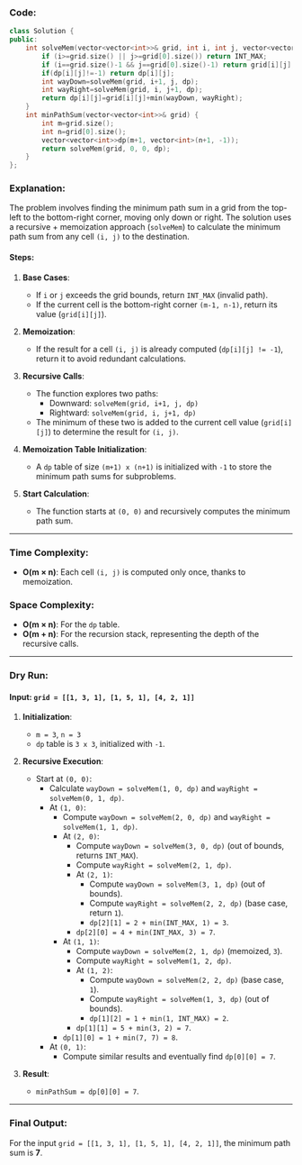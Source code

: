 ### Code:
```cpp
class Solution {
public:
    int solveMem(vector<vector<int>>& grid, int i, int j, vector<vector<int>>& dp){
        if (i>=grid.size() || j>=grid[0].size()) return INT_MAX;
        if (i==grid.size()-1 && j==grid[0].size()-1) return grid[i][j];
        if(dp[i][j]!=-1) return dp[i][j];
        int wayDown=solveMem(grid, i+1, j, dp);
        int wayRight=solveMem(grid, i, j+1, dp);
        return dp[i][j]=grid[i][j]+min(wayDown, wayRight);
    }
    int minPathSum(vector<vector<int>>& grid) {
        int m=grid.size();
        int n=grid[0].size();
        vector<vector<int>>dp(m+1, vector<int>(n+1, -1));
        return solveMem(grid, 0, 0, dp);
    }
};
```
### Explanation:
The problem involves finding the minimum path sum in a grid from the top-left to the bottom-right corner, moving only down or right. The solution uses a recursive + memoization approach (`solveMem`) to calculate the minimum path sum from any cell `(i, j)` to the destination.

#### Steps:
1. **Base Cases**:
   - If `i` or `j` exceeds the grid bounds, return `INT_MAX` (invalid path).
   - If the current cell is the bottom-right corner `(m-1, n-1)`, return its value (`grid[i][j]`).

2. **Memoization**:
   - If the result for a cell `(i, j)` is already computed (`dp[i][j] != -1`), return it to avoid redundant calculations.

3. **Recursive Calls**:
   - The function explores two paths:
     - Downward: `solveMem(grid, i+1, j, dp)`
     - Rightward: `solveMem(grid, i, j+1, dp)`
   - The minimum of these two is added to the current cell value (`grid[i][j]`) to determine the result for `(i, j)`.

4. **Memoization Table Initialization**:
   - A `dp` table of size `(m+1) x (n+1)` is initialized with `-1` to store the minimum path sums for subproblems.

5. **Start Calculation**:
   - The function starts at `(0, 0)` and recursively computes the minimum path sum.

---

### Time Complexity:
- **O(m × n)**: Each cell `(i, j)` is computed only once, thanks to memoization.

### Space Complexity:
- **O(m × n)**: For the `dp` table.
- **O(m + n)**: For the recursion stack, representing the depth of the recursive calls.

---

### Dry Run:
#### Input: `grid = [[1, 3, 1], [1, 5, 1], [4, 2, 1]]`
1. **Initialization**:
   - `m = 3`, `n = 3`
   - `dp` table is `3 x 3`, initialized with `-1`.

2. **Recursive Execution**:
   - Start at `(0, 0)`:
     - Calculate `wayDown = solveMem(1, 0, dp)` and `wayRight = solveMem(0, 1, dp)`.
     - At `(1, 0)`:  
       - Compute `wayDown = solveMem(2, 0, dp)` and `wayRight = solveMem(1, 1, dp)`.
       - At `(2, 0)`:
         - Compute `wayDown = solveMem(3, 0, dp)` (out of bounds, returns `INT_MAX`).
         - Compute `wayRight = solveMem(2, 1, dp)`.
         - At `(2, 1)`:
           - Compute `wayDown = solveMem(3, 1, dp)` (out of bounds).
           - Compute `wayRight = solveMem(2, 2, dp)` (base case, return `1`).
           - `dp[2][1] = 2 + min(INT_MAX, 1) = 3`.
         - `dp[2][0] = 4 + min(INT_MAX, 3) = 7`.
       - At `(1, 1)`:
         - Compute `wayDown = solveMem(2, 1, dp)` (memoized, `3`).
         - Compute `wayRight = solveMem(1, 2, dp)`.
         - At `(1, 2)`:
           - Compute `wayDown = solveMem(2, 2, dp)` (base case, `1`).
           - Compute `wayRight = solveMem(1, 3, dp)` (out of bounds).
           - `dp[1][2] = 1 + min(1, INT_MAX) = 2`.
         - `dp[1][1] = 5 + min(3, 2) = 7`.
       - `dp[1][0] = 1 + min(7, 7) = 8`.
     - At `(0, 1)`:
       - Compute similar results and eventually find `dp[0][0] = 7`.

3. **Result**:
   - `minPathSum = dp[0][0] = 7`.

---

### Final Output:
For the input `grid = [[1, 3, 1], [1, 5, 1], [4, 2, 1]]`, the minimum path sum is **7**.
